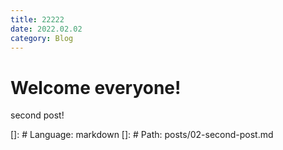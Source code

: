 ```yaml
---
title: 22222
date: 2022.02.02
category: Blog
---
```


# Welcome everyone!

second post!

[]: # Language: markdown
[]: # Path: posts/02-second-post.md
